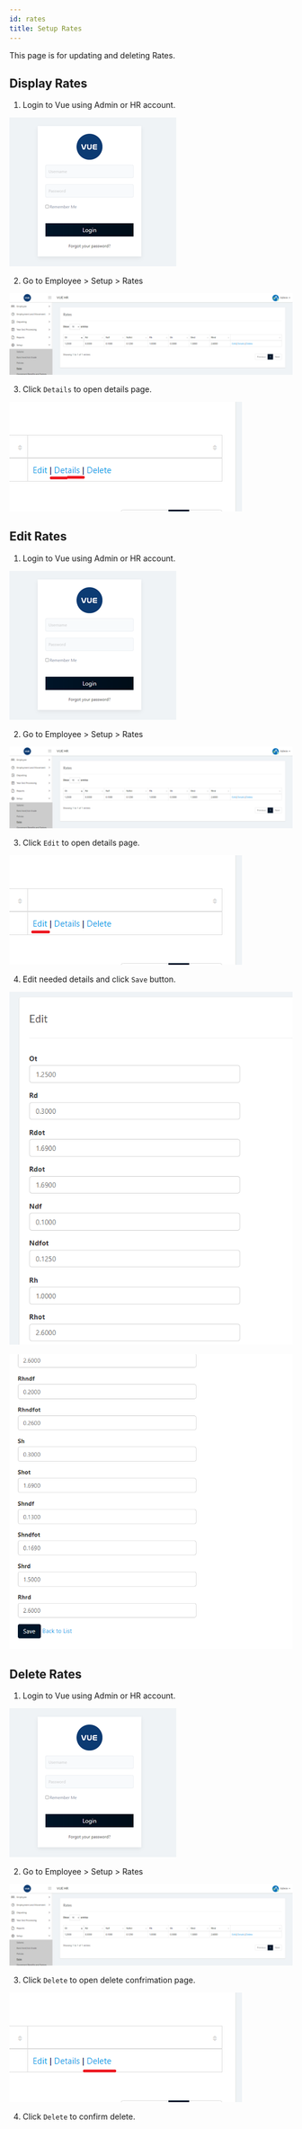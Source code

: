 ```yaml
---
id: rates
title: Setup Rates
---
```

This page is for updating and deleting Rates.

## Display Rates

1. Login to Vue using Admin or HR account. 

![alt-text](assets/Picture2.png)

2. Go to Employee > Setup > Rates

![alt-text](assets/rate/1.png)

3. Click `Details` to open details page.

![alt-text](assets/rate/2.png)

## Edit Rates

1. Login to Vue using Admin or HR account. 

![alt-text](assets/Picture2.png)

2. Go to Employee > Setup > Rates

![alt-text](assets/rate/1.png)

3. Click `Edit` to open details page.

![alt-text](assets/rate/3.png)

4. Edit needed details and click `Save` button.

![alt-text](assets/rate/5.png)

![alt-text](assets/rate/6.png)

## Delete Rates

1. Login to Vue using Admin or HR account. 

![alt-text](assets/Picture2.png)

2. Go to Employee > Setup > Rates

![alt-text](assets/rate/1.png)

3. Click `Delete` to open delete confrimation page.

![alt-text](assets/rate/4.png)

4. Click `Delete` to confirm delete. 